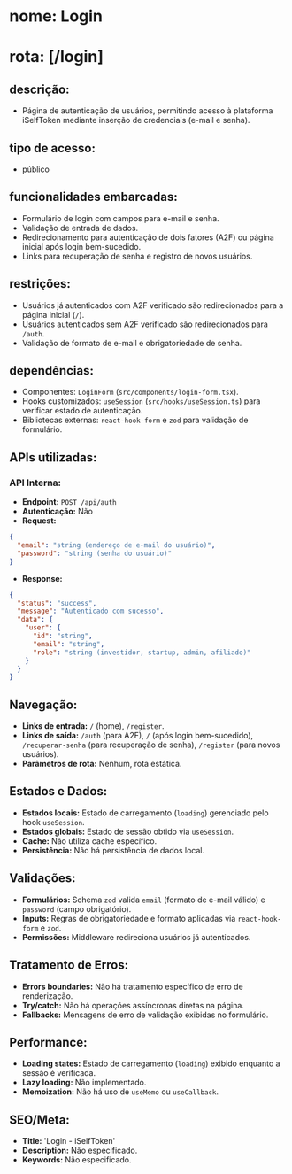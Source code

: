 # **nome:** Login
# **rota:** [/login]

## **descrição:**
- Página de autenticação de usuários, permitindo acesso à plataforma iSelfToken mediante inserção de credenciais (e-mail e senha).

## **tipo de acesso:**
- público

## **funcionalidades embarcadas:**
- Formulário de login com campos para e-mail e senha.
- Validação de entrada de dados.
- Redirecionamento para autenticação de dois fatores (A2F) ou página inicial após login bem-sucedido.
- Links para recuperação de senha e registro de novos usuários.

## **restrições:**
- Usuários já autenticados com A2F verificado são redirecionados para a página inicial (`/`).
- Usuários autenticados sem A2F verificado são redirecionados para `/auth`.
- Validação de formato de e-mail e obrigatoriedade de senha.

## **dependências:**
- Componentes: `LoginForm` (`src/components/login-form.tsx`).
- Hooks customizados: `useSession` (`src/hooks/useSession.ts`) para verificar estado de autenticação.
- Bibliotecas externas: `react-hook-form` e `zod` para validação de formulário.

## **APIs utilizadas:**

### **API Interna:**
- **Endpoint:** `POST /api/auth`
- **Autenticação:** Não
- **Request:**
```json
{
  "email": "string (endereço de e-mail do usuário)",
  "password": "string (senha do usuário)"
}
```
- **Response:**
```json
{
  "status": "success",
  "message": "Autenticado com sucesso",
  "data": {
    "user": {
      "id": "string",
      "email": "string",
      "role": "string (investidor, startup, admin, afiliado)"
    }
  }
}
```

## **Navegação:**
- **Links de entrada:** `/` (home), `/register`.
- **Links de saída:** `/auth` (para A2F), `/` (após login bem-sucedido), `/recuperar-senha` (para recuperação de senha), `/register` (para novos usuários).
- **Parâmetros de rota:** Nenhum, rota estática.

## **Estados e Dados:**
- **Estados locais:** Estado de carregamento (`loading`) gerenciado pelo hook `useSession`.
- **Estados globais:** Estado de sessão obtido via `useSession`.
- **Cache:** Não utiliza cache específico.
- **Persistência:** Não há persistência de dados local.

## **Validações:**
- **Formulários:** Schema `zod` valida `email` (formato de e-mail válido) e `password` (campo obrigatório).
- **Inputs:** Regras de obrigatoriedade e formato aplicadas via `react-hook-form` e `zod`.
- **Permissões:** Middleware redireciona usuários já autenticados.

## **Tratamento de Erros:**
- **Errors boundaries:** Não há tratamento específico de erro de renderização.
- **Try/catch:** Não há operações assíncronas diretas na página.
- **Fallbacks:** Mensagens de erro de validação exibidas no formulário.

## **Performance:**
- **Loading states:** Estado de carregamento (`loading`) exibido enquanto a sessão é verificada.
- **Lazy loading:** Não implementado.
- **Memoization:** Não há uso de `useMemo` ou `useCallback`.

## **SEO/Meta:**
- **Title:** 'Login - iSelfToken'
- **Description:** Não especificado.
- **Keywords:** Não especificado.
